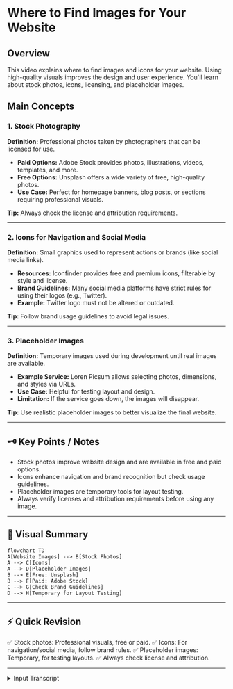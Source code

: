 # Where to Find Images for Your Website

## Overview

This video explains where to find images and icons for your website. Using high-quality visuals improves the design and user experience. You'll learn about stock photos, icons, licensing, and placeholder images.

## Main Concepts

### 1. Stock Photography

**Definition:** Professional photos taken by photographers that can be licensed for use.

* **Paid Options:** Adobe Stock provides photos, illustrations, videos, templates, and more.
* **Free Options:** Unsplash offers a wide variety of free, high-quality photos.
* **Use Case:** Perfect for homepage banners, blog posts, or sections requiring professional visuals.

**Tip:** Always check the license and attribution requirements.

---

### 2. Icons for Navigation and Social Media

**Definition:** Small graphics used to represent actions or brands (like social media links).

* **Resources:** Iconfinder provides free and premium icons, filterable by style and license.
* **Brand Guidelines:** Many social media platforms have strict rules for using their logos (e.g., Twitter).
* **Example:** Twitter logo must not be altered or outdated.

**Tip:** Follow brand usage guidelines to avoid legal issues.

---

### 3. Placeholder Images

**Definition:** Temporary images used during development until real images are available.

* **Example Service:** Loren Picsum allows selecting photos, dimensions, and styles via URLs.
* **Use Case:** Helpful for testing layout and design.
* **Limitation:** If the service goes down, the images will disappear.

**Tip:** Use realistic placeholder images to better visualize the final website.

---

## 🗝️ Key Points / Notes

* Stock photos improve website design and are available in free and paid options.
* Icons enhance navigation and brand recognition but check usage guidelines.
* Placeholder images are temporary tools for layout testing.
* Always verify licenses and attribution requirements before using any image.

---

## 🧩 Visual Summary

```mermaid
flowchart TD
A[Website Images] --> B[Stock Photos]
A --> C[Icons]
A --> D[Placeholder Images]
B --> E[Free: Unsplash]
B --> F[Paid: Adobe Stock]
C --> G[Check Brand Guidelines]
D --> H[Temporary for Layout Testing]
```

---

## ⚡ Quick Revision

✅ Stock photos: Professional visuals, free or paid.
✅ Icons: For navigation/social media, follow brand rules.
✅ Placeholder images: Temporary, for testing layouts.
✅ Always check license and attribution.

---

<details>
<summary>Input Transcript</summary>

[Where to find images

* [Instructor] Using your own photos is a great option, but it's not always possible to create high-quality graphics on your own. So let's talk about where to find images for your website. A popular option is to use stock photography, which are a collection of photos typically taken by professional photographers that can be licensed for specific uses. For navigation elements and social media links, icons can also be used to add visual interest. There are also paid services such as Adobe Stock, which gives you access to photos, as well as illustrations, videos, templates, and more. But if you're looking for a simple and free option, Unsplash is pretty good too. For icons, Iconfinder has filters for free and premium icons, styles, and licenses. Just do a search for what you're looking for to see all the options. Speaking of licenses, even if an image or icon is free, make sure to check for any copyright, usage, or attribution requirements. This information is usually included on the website or with the download in a text file. When using icons, you'll often find branded company logos. For example, let's do a search for the Twitter logo. We can see different variations for the logo, but many organizations actually have specific usage restrictions. Here are the guidelines for the Twitter logo. If we scroll through the document, we'll see guidelines for how to use the Twitter logo, specifically that it must not be changed in any way or use any out of date versions. Truthfully, I'm not sure what will happen if you're caught violating these rules but most likely you'll be asked to remove the content. So just to be safe, do your best to follow the guidelines. As we've seen in the last exercise, I've already downloaded the icons, but most social media platforms have their own specifications, so if you'd like to learn more, I've included links to these guides in the links PDF file contained in the exercise files. Another option is to use online placeholder image services like Loren Picsum. They offer different options for choosing photos, dimensions, and styles by specific URLs listed in their documentation. It's important to note that if this service goes down, that images will no longer be available. Placeholder images can be useful, but they're meant to be temporary, so use them for testing or for examples. It's best to have as much content ready as possible before building your website, but when that isn't possible, try to use realistic placeholder content.]

</details>
